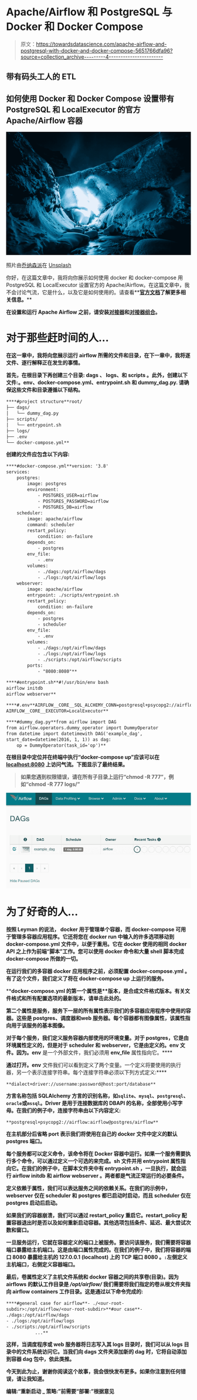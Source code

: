 # Apache/Airflow 和 PostgreSQL 与 Docker 和 Docker Compose

> 原文：<https://towardsdatascience.com/apache-airflow-and-postgresql-with-docker-and-docker-compose-5651766dfa96?source=collection_archive---------4----------------------->

## 带有码头工人的 ETL

## 如何使用 Docker 和 Docker Compose 设置带有 PostgreSQL 和 LocalExecutor 的官方 Apache/Airflow 容器

![](img/e5ffcad7c2b07e53225c7c8d4a4792d1.png)

照片由[乔纳森派](https://unsplash.com/@r3dmax?utm_source=medium&utm_medium=referral)在 [Unsplash](https://unsplash.com?utm_source=medium&utm_medium=referral)

你好，在这篇文章中，我将向你展示如何使用 docker 和 docker-compose 用 PostgreSQL 和 LocalExecutor 设置官方的 Apache/Airflow。在这篇文章中，我不会讨论气流，它是什么，以及它是如何使用的。请查看**[**官方文档**](https://airflow.apache.org/docs/stable/)**了解更多相关信息。****

****在设置和运行 Apache Airflow 之前，请安装[对接器](https://docs.docker.com/get-docker/)和[对接器组合](https://docs.docker.com/compose/install/)。****

# ****对于那些赶时间的人...****

****在这一章中，我将向您展示运行 airflow 所需的文件和目录，在下一章中，我将逐文件、逐行解释正在发生的事情。****

****首先，在根目录下再创建三个目录: **dags** 、 **logs、**和 **scripts** 。此外，创建以下文件:**。env、docker-compose.yml、entrypoint.sh** 和 **dummy_dag.py.** 请确保这些文件和目录遵循以下结构。****

```
****#project structure**root/
├── dags/
│   └── dummy_dag.py
├── scripts/
│   └── entrypoint.sh
├── logs/
├── .env
└── docker-compose.yml**
```

****创建的文件应包含以下内容:****

```
****#docker-compose.yml**version: '3.8'
services:
    postgres:
        image: postgres
        environment:
            - POSTGRES_USER=airflow
            - POSTGRES_PASSWORD=airflow
            - POSTGRES_DB=airflow
    scheduler:
        image: apache/airflow
        command: scheduler
        restart_policy:
            condition: on-failure
        depends_on:
            - postgres
        env_file:
            - .env
        volumes:
            - ./dags:/opt/airflow/dags
            - ./logs:/opt/airflow/logs
    webserver:
        image: apache/airflow
        entrypoint: ./scripts/entrypoint.sh
        restart_policy:
            condition: on-failure
        depends_on:
            - postgres
            - scheduler
        env_file:
            - .env
        volumes:
            - ./dags:/opt/airflow/dags
            - ./logs:/opt/airflow/logs
            - ./scripts:/opt/airflow/scripts
        ports:
            - "8080:8080"**
```

```
****#entrypoint.sh**#!/usr/bin/env bash
airflow initdb
airflow webserver**
```

```
****#.env**AIRFLOW__CORE__SQL_ALCHEMY_CONN=postgresql+psycopg2://airflow:airflow@postgres/airflow
AIRFLOW__CORE__EXECUTOR=LocalExecutor**
```

```
****#dummy_dag.py**from airflow import DAG
from airflow.operators.dummy_operator import DummyOperator
from datetime import datetimewith DAG('example_dag', start_date=datetime(2016, 1, 1)) as dag:
    op = DummyOperator(task_id='op')**
```

****在根目录中定位并在终端中执行**“docker-compose up”**应该可以在 [localhost:8080](http://localhost:8080/) 上访问气流。下图显示了最终结果。****

> ****如果您遇到权限错误，请在所有子目录上运行“chmod -R 777”，例如“chmod -R 777 logs/”****

****![](img/6e6c91ae28176f39a45d5f701e0a5006.png)****

# ****为了好奇的人...****

****按照 Leyman 的说法， **docker** 用于管理单个容器，而 **docker-compose** 可用于管理多容器应用程序。它还将您在 **docker run** 中输入的许多选项移动到 **docker-compose.yml** 文件中，以便于重用。它在 docker 使用的相同 docker API 之上作为前端“脚本”工作。您可以使用 docker 命令和大量 shell 脚本完成 docker-compose 所做的一切。****

****在运行我们的多容器 docker 应用程序之前，必须配置 **docker-compose.yml** 。有了这个文件，我们定义了将在 **docker-compose up** 上运行的服务。****

****docker-compose.yml 的第一个属性是**版本，**是合成文件格式版本。有关文件格式和所有配置选项的最新版本，请单击此处的。****

****第二个属性是**服务**，服务下一层的所有属性表示我们的多容器应用程序中使用的容器。这些是 **postgres、调度器**和**web 服务器。**每个容器都有**图像**属性，该属性指向用于该服务的基本图像。****

****对于每个服务，我们定义服务容器内部使用的环境变量。对于 postgres，它是由**环境**属性定义的，但是对于 scheduler 和 webserver，它是由**定义的。env** 文件。因为**。env** 是一个外部文件，我们必须用 **env_file** 属性指向它。****

****通过打开**。env** 文件我们可以看到定义了两个变量。一个定义将要使用的执行器，另一个表示连接字符串。每个连接字符串必须以下列方式定义:****

```
**dialect+driver://username:password@host:port/database**
```

****方言名称包括 SQLAlchemy 方言的识别名称，如`sqlite`、`mysql`、`postgresql`、`oracle`或`mssql`。Driver 是用于连接数据库的 DBAPI 的名称，全部使用小写字母。在我们的例子中，连接字符串由以下内容定义:****

```
**postgresql+psycopg2://airflow:airflow@postgres/airflow**
```

****在主机部分后省略 port 表示我们将使用在自己的 docker 文件中定义的默认 postgres 端口。****

****每个服务都可以定义**命令**，该命令将在 Docker 容器中运行。如果一个服务需要执行多个命令，可以通过定义一个可选的**来完成。sh** 文件并用 **entrypoint** 属性指向它。在我们的例子中，在**脚本**文件夹中有 **entrypoint.sh** ，一旦执行，就会运行 **airflow initdb** 和 **airflow webserver** 。两者都是气流正常运行的必要条件。****

****定义**依赖于**属性，我们可以表达服务之间的依赖关系。在我们的示例中，webserver 仅在 scheduler 和 postgres 都已启动时启动，而且 scheduler 仅在 postgres 启动后启动。****

****如果我们的容器崩溃，我们可以通过 **restart_policy** 重启它。restart_policy 配置容器退出时是否以及如何重新启动容器。其他选项包括条件、延迟、最大尝试次数和窗口。****

****一旦服务运行，它就在容器定义的端口上被服务。要访问该服务，我们需要将容器端口暴露给主机端口。这是由**端口**属性完成的。在我们的例子中，我们将容器的端口 **8080** 暴露给主机的 **127.0.0.1 (localhost)** 上的 TCP 端口 **8080** 。`:`左侧定义主机端口，右侧定义容器端口。****

****最后，**卷**属性定义了主机文件系统和 docker 容器之间的共享卷(目录)。因为 airflows 的默认工作目录是 */opt/airflow/* 我们需要将我们指定的卷从根文件夹指向 airflow containers 工作目录。这是通过以下命令完成的:****

```
****#general case for airflow**- ./<our-root-subdir>:/opt/airflow/<our-root-subdir>**#our case**- ./dags:/opt/airflow/dags
- ./logs:/opt/airflow/logs
- ./scripts:/opt/airflow/scripts
           ...**
```

****这样，当调度程序或 web 服务器将日志写入其 **logs** 目录时，我们可以从 **logs** 目录中的文件系统访问它。当我们向 dags 文件夹添加新的 dag 时，它将自动添加到容器 dag 包中，依此类推。****

****今天到此为止，谢谢你阅读这个故事，我会很快发布更多。如果你注意到任何错误，请让我知道。****

******编辑**:“重新启动 _ 策略:”前需要“部署:”根据意见****